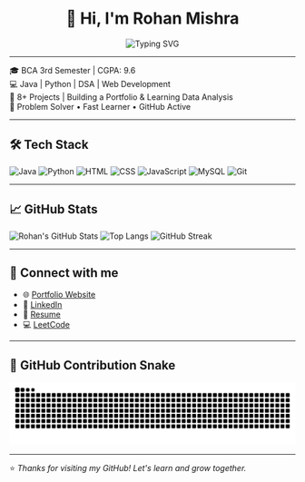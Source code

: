 
<h1 align="center">👋 Hi, I'm Rohan Mishra</h1>

<p align="center">
  <img src="https://readme-typing-svg.herokuapp.com?font=Fira+Code&size=22&pause=1000&color=F75C7E&center=true&vCenter=true&width=500&lines=BCA+3rd+Sem+Student;Java+%7C+Python+%7C+Web+Dev;Always+Learning+%F0%9F%9A%80;Future+Data+Analyst" alt="Typing SVG" />
</p>

---

🎓 BCA 3rd Semester | CGPA: 9.6  
💻 Java | Python | DSA | Web Development  
🔨 8+ Projects | Building a Portfolio & Learning Data Analysis  
🚀 Problem Solver • Fast Learner • GitHub Active  

---

## 🛠️ Tech Stack
![Java](https://img.shields.io/badge/Java-ED8B00?style=for-the-badge&logo=java&logoColor=white)
![Python](https://img.shields.io/badge/Python-3776AB?style=for-the-badge&logo=python&logoColor=white)
![HTML](https://img.shields.io/badge/HTML5-E34F26?style=for-the-badge&logo=html5&logoColor=white)
![CSS](https://img.shields.io/badge/CSS3-1572B6?style=for-the-badge&logo=css3&logoColor=white)
![JavaScript](https://img.shields.io/badge/JavaScript-F7DF1E?style=for-the-badge&logo=javascript&logoColor=black)
![MySQL](https://img.shields.io/badge/MySQL-00000F?style=for-the-badge&logo=mysql&logoColor=white)
![Git](https://img.shields.io/badge/Git-F05032?style=for-the-badge&logo=git&logoColor=white)

---

## 📈 GitHub Stats

![Rohan's GitHub Stats](https://github-readme-stats.vercel.app/api?username=Rohan3620&show_icons=true&theme=radical)
![Top Langs](https://github-readme-stats.vercel.app/api/top-langs/?username=Rohan3620&layout=compact&theme=radical)
![GitHub Streak](https://github-readme-streak-stats.herokuapp.com?user=Rohan3620&theme=radical&date_format=M%20j%5B%2C%20Y%5D)

---

## 📌 Connect with me

- 🌐 [Portfolio Website](#)  
- 💼 [LinkedIn](#)  
- 📂 [Resume](#)  
- 💻 [LeetCode](#)

---

## 🐍 GitHub Contribution Snake

![Snake animation](https://github.com/Rohan3620/Rohan3620/blob/output/github-contribution-grid-snake.svg)


---

⭐ *Thanks for visiting my GitHub! Let's learn and grow together.*
